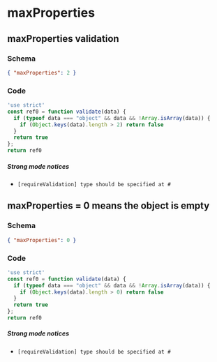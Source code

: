 # maxProperties

## maxProperties validation

### Schema

```json
{ "maxProperties": 2 }
```

### Code

```js
'use strict'
const ref0 = function validate(data) {
  if (typeof data === "object" && data && !Array.isArray(data)) {
    if (Object.keys(data).length > 2) return false
  }
  return true
};
return ref0
```

##### Strong mode notices

 * `[requireValidation] type should be specified at #`


## maxProperties = 0 means the object is empty

### Schema

```json
{ "maxProperties": 0 }
```

### Code

```js
'use strict'
const ref0 = function validate(data) {
  if (typeof data === "object" && data && !Array.isArray(data)) {
    if (Object.keys(data).length > 0) return false
  }
  return true
};
return ref0
```

##### Strong mode notices

 * `[requireValidation] type should be specified at #`

